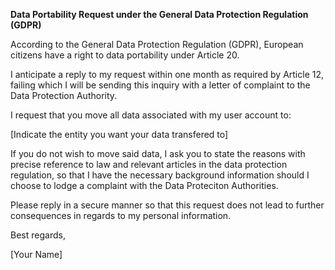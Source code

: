 **Data Portability Request under the General Data Protection Regulation (GDPR)**

According to the General Data Protection Regulation (GDPR), European citizens have a right to data portability under Article 20.

I anticipate a reply to my request within one month as required by Article 12, failing which I will be sending this inquiry with a letter of complaint to the Data Protection Authority.

I request that you move all data associated with my user account to:

[Indicate the entity you want your data transfered to]

If you do not wish to move said data, I ask you to state the reasons with precise reference to law and relevant articles in the data protection regulation, so that I have the necessary background information should I choose to lodge a complaint with the Data Proteciton Authorities.

Please reply in a secure manner so that this request does not lead to further consequences in regards to my personal information.

Best regards,

[Your Name]
